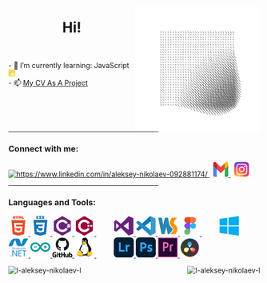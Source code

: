 <body>
    <p>
        <img align="right" src="/ICONS/AVA.gif" alt="ava" height="250px" width="250px">
    </p>
    <h1 align="center">Hi!</h1>
    <br>
    <p>
        - 🌱 I’m currently learning: JavaScript
        <img src="ICONS/JS.svg" alt="JavaScript" height="14" width="14"/>
        <br>
        - 📫 <a href="https://l-aleksey-nikolaev-l.github.io/CV">My CV As A Project</a>
    </p>
    <hr align="left" width="300px">
    <h3>Connect with me:</h3>
    <p>
        <a href="https://linkedin.com/in/https://www.linkedin.com/in/aleksey-nikolaev-092881174/" target="blank">
            <img src="https://raw.githubusercontent.com/rahuldkjain/github-profile-readme-generator/master/src/images/icons/Social/linked-in-alt.svg"
                 alt="https://www.linkedin.com/in/aleksey-nikolaev-092881174/" height="30" width="30" />
        </a>&nbsp;
        <a href="mailto:senatorfirst1@gmail.com" target="_blank">
            <img src="/ICONS/Gmail.svg" alt="Gmail" height="30" width="30">
        </a>&nbsp;
        <a href="https://www.instagram.com/mister.nikolson/" target="_blank">
            <img src="/ICONS/Insta.svg" alt="Instagram" height="30" width="30"/>
        </a>
    </p>
    <hr align="left" width="300px">
    <h3>Languages and Tools:</h3>
    <p>
        <a href="https://www.w3.org/html/" target="_blank" rel="noreferrer">
            <img src="/ICONS/HTML5.svg" alt="html5" width="40" height="40"/>
        </a>
        <a href="https://www.w3schools.com/css/" target="_blank" rel="noreferrer">
            <img src="/ICONS/CSS3.svg" alt="css3" width="40" height="40"/>
        </a>
        <a href="https://www.w3schools.com/cs/" target="_blank" rel="noreferrer">
            <img src="/ICONS/CCharp.svg" alt="csharp" width="40" height="40"/>
        </a>
        <a href="https://www.w3schools.com/cpp/" target="_blank" rel="noreferrer">
            <img src="/ICONS/CPP.svg" alt="cplusplus" width="40" height="40"/>
        </a>
        &#160;&#160;&#160;&#160;&#160;&#160;&#160;&#160;
        <a href="https://visualstudio.microsoft.com/" target="_blank" rel="noreferrer">
            <img src="/ICONS/VS.svg" alt="c" width="40" height="40"/>
        </a>
        <a href="https://code.visualstudio.com/" target="_blank" rel="noreferrer">
            <img src="/ICONS/VSCode.svg" alt="c" width="40" height="40"/>
        </a>
        <a href="https://www.jetbrains.com/webstorm/" target="_blank" rel="noreferrer">
            <img src="/ICONS/WebStorm.svg" alt="c" width="40" height="40"/>
        </a>
        <a href="https://www.figma.com/" target="_blank" rel="noreferrer">
            <img src="/ICONS/Figma.svg" alt="c" width="40" height="40"/>
        </a>
        &#160;&#160;&#160;&#160;&#160;&#160;&#160;&#160;
        <a href="https://www.microsoft.com/en-us/windows" target="_blank" rel="noreferrer">
            <img src="/ICONS/Windows.svg" alt="Windows" width="40" height="40" />
        </a>
        <a href="https://dotnet.microsoft.com/" target="_blank" rel="noreferrer">
            <img src="/ICONS/DotNet.svg" alt="dotnet" width="40" height="40" />
        </a>
        <a href="https://www.arduino.cc/" target="_blank" rel="noreferrer">
            <img src="/ICONS/Arduino.svg" alt="arduino" width="40" height="40" />
        </a>
        <a href="https://github.com/l-Aleksey-Nikolaev-l/" target="_blank" rel="noreferrer">
            <img src="/ICONS/GitHub.svg" alt="git" width="40" height="40" />
        </a>
        <a href="https://www.linux.org/" target="_blank" rel="noreferrer">
            <img src="/ICONS/Linux.svg" alt="linux" width="40" height="40" />
        </a>
        &#160;&#160;&#160;&#160;&#160;&#160;&#160;&#160;
        <a href="https://lightroom.adobe.com/" target="_blank" rel="noreferrer">
            <img src="/ICONS/LR.svg" alt="LightRoom" width="40" height="40" />
        </a>
        <a href="https://www.photoshop.com/en" target="_blank" rel="noreferrer">
            <img src="/ICONS/PS.svg" alt="photoshop" width="40" height="40" />
        </a>
        <a href="https://www.adobe.com/products/premiere.html" target="_blank" rel="noreferrer">
            <img src="/ICONS/PR.svg" alt="Premiere Pro" width="40" height="40" />
        </a>
        <a href="https://www.blackmagicdesign.com/products/davinciresolve" target="_blank" rel="noreferrer">
            <img src="/ICONS/DaVinci.svg" alt="DaVinci Resolve" width="40" height="40" />
        </a>
    </p>
    <p align="center">
        <img align="right" height="155" src="https://github-readme-streak-stats.herokuapp.com/?user=l-aleksey-nikolaev-l&" alt="l-aleksey-nikolaev-l"/>
    </p>
    <p align="center">
        <img align="left" height="155" src="https://github-readme-stats.vercel.app/api/top-langs?username=l-aleksey-nikolaev-l&show_icons=true&locale=en&layout=compact" alt="l-aleksey-nikolaev-l"/>
    </p>
</body>
